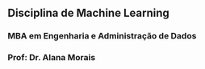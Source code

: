 ## Disciplina de Machine Learning
### MBA em Engenharia e Administração de Dados
### Prof: Dr. Alana Morais


